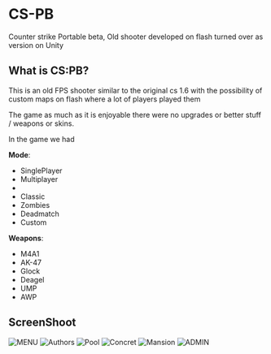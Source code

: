 # CS-PB
Counter strike Portable beta, Old shooter developed on flash turned over as version on Unity

## What is CS:PB?
This is an old FPS shooter similar to the original cs 1.6 with the possibility of custom maps on flash where a lot of players played them

The game as much as it is enjoyable there were no upgrades or better stuff / weapons or skins.

In the game we had

**Mode**:
- SinglePlayer
- Multiplayer
-
- Classic
- Zombies
- Deadmatch
- Custom

**Weapons**:
- M4A1
- AK-47
- Glock
- Deagel
- UMP
- AWP

## ScreenShoot
<img src="https://i.imgur.com/tsyUgccl.png" title="MENU" /></a>
<img src="https://i.imgur.com/tsyUgccl.png" title="Authors" /></a>
<img src="https://i.imgur.com/ImCMgwSl.png" title="Pool" /></a>
<img src="https://i.imgur.com/LVkYXsRl.png" title="Concret" /></a>
<img src="https://i.imgur.com/wZ808aol.png" title="Mansion" /></a>
<img src="https://i.imgur.com/MJL0jaBl.jpg" title="ADMIN" /></a>
